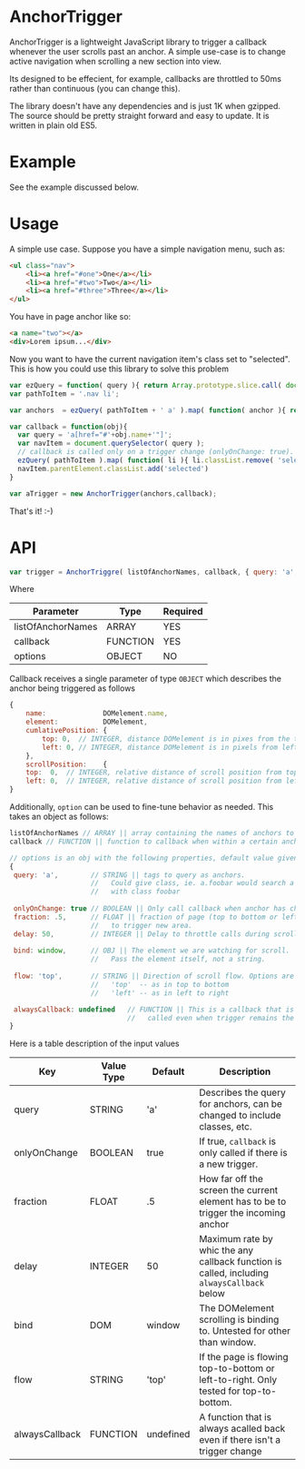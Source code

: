 # AnchorTrigger
AnchorTrigger is a lightweight JavaScript library to trigger a callback whenever the user scrolls past an anchor. A simple use-case is to change active navigation when scrolling a new section into view. 

Its designed to be effecient, for example, callbacks are throttled to 50ms rather than continuous (you can change this).

The library doesn't have any dependencies and is just 1K when gzipped. The source should be pretty straight forward and easy to update. It is written in plain old ES5.

# Example

See the <a herf="https://babakness.github.io/AnchorTrigger/example">example</a> discussed below.

# Usage

A simple use case. Suppose you have a simple navigation menu, such as:

```html
<ul class="nav">
	<li><a href="#one">One</a></li>
	<li><a href="#two">Two</a></li>
	<li><a href="#three">Three</a></li>
</ul>
```

You have in page anchor like so:

```html
<a name="two"></a>
<div>Lorem ipsum...</div>

```
Now you want to have the current navigation item's class set to "selected". This is how you could use this library to solve this problem

```javascript
var ezQuery = function( query ){ return Array.prototype.slice.call( document.querySelectorAll( query ) ) }
var pathToItem = '.nav li';

var anchors  = ezQuery( pathToItem + ' a' ).map( function( anchor ){ return anchor.href.split( '#' ).slice(-1) } )

var callback = function(obj){
  var query = 'a[href="#'+obj.name+'"]';
  var navItem = document.querySelector( query );
  // callback is called only on a trigger change (onlyOnChange: true). Default behavior.
  ezQuery( pathToItem ).map( function( li ){ li.classList.remove( 'selected' ) })
  navItem.parentElement.classList.add('selected')
}

var aTrigger = new AnchorTrigger(anchors,callback);


```

That's it! :-)

# API

```javascript
var trigger = AnchorTriggre( listOfAnchorNames, callback, { query: 'a', ... } )
```

Where 

| Parameter         | Type           | Required |
|-------------------|----------------|----------|
| listOfAnchorNames | ARRAY          | YES      |
| callback          | FUNCTION       | YES      |
| options           | OBJECT         | NO       |

Callback receives a single parameter of type `OBJECT` which describes the anchor being triggered as follows
```javascript
{
	name:              DOMelement.name, 
	element:           DOMelement, 
	cumlativePosition: {
		top: 0,  // INTEGER, distance DOMelement is in pixes from the top of the screen (or element see below).
		left: 0, // INTEGER, distance DOMelement is in pixels from left side of screen (or element see below).
	}, 
	scrollPosition:    {
    top:  0,  // INTEGER, relative distance of scroll position from top of screen
    left: 0,  // INTEGER, relative distance of scroll position from left of screen
}
```

Additionally, `option` can be used to fine-tune behavior as needed. This takes an object as follows:

```javascript
listOfAnchorNames // ARRAY || array containing the names of anchors to watch
callback // FUNCTION || function to callback when within a certain anchor

// options is an obj with the following properties, default value given.
{
 query: 'a',        // STRING || tags to query as anchors. 
                    //   Could give class, ie. a.foobar would search a tags 
                    //   with class foobar
                    
 onlyOnChange: true // BOOLEAN || Only call callback when anchor has changed.
 fraction: .5,      // FLOAT || fraction of page (top to bottom or left to right) 
                    //   to trigger new area.
 delay: 50,         // INTEGER || Delay to throttle calls during scroll
      
 bind: window,      // OBJ || The element we are watching for scroll. 
                    //   Pass the element itself, not a string.
                    
 flow: 'top',       // STRING || Direction of scroll flow. Options are 
                    //   'top'  -- as in top to bottom
                    //   'left' -- as in left to right

 alwaysCallback: undefined   // FUNCTION || This is a callback that is always 
                             //   called even when trigger remains the same.
} 
```

Here is a table description of the input values

| Key               | Value Type    | Default   | Description |
| -------------     | ------------- | -------   | -----------
| query             | STRING        | 'a'       | Describes the query for anchors, can be changed to include classes, etc. | 
| onlyOnChange      | BOOLEAN       | true      | If true, `callback` is only called if there is a new trigger.
| fraction          | FLOAT         | .5        | How far off the screen the current element has to be to trigger the incoming anchor |
| delay             | INTEGER       | 50        | Maximum rate by whic the any callback function is called, including `alwaysCallback` below |
| bind              | DOM           | window    | The DOMelement scrolling is binding to. Untested for other than window.
| flow              | STRING        | 'top'     | If the page is flowing top-to-bottom or left-to-right. Only tested for top-to-bottom.
| alwaysCallback    | FUNCTION      | undefined | A function that is always acalled back even if there isn't a trigger change |

